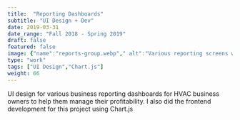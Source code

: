 ```yaml
---
title:  "Reporting Dashboards"
subtitle: "UI Design + Dev"
date: 2019-03-31
date_range: "Fall 2018 - Spring 2019"
draft: false
featured: false
image: {"name":"reports-group.webp"," alt":"Various reporting screens within the Pointman App"}
type: "work"
tags: ["UI Design","Chart.js"]
weight: 66
---
```

UI design for various business reporting dashboards for HVAC business owners to help them manage their profitability. I also did the frontend development for this project using Chart.js